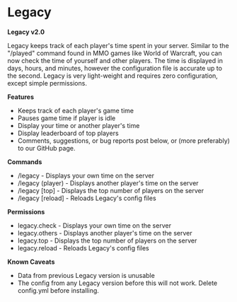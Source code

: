 # Legacy
**Legacy v2.0**

Legacy keeps track of each player's time spent in your server.  Similar to the "/played" command found in MMO games like World of Warcraft, you can now check the time of yourself and other players.  The time is displayed in days, hours, and minutes, however the configuration file is accurate up to the second.  Legacy is very light-weight and requires zero configuration, except simple permissions.

**Features**
- Keeps track of each player's game time
- Pauses game time if player is idle
- Display your time or another player's time
- Display leaderboard of top players
- Comments, suggestions, or bug reports post below, or (more preferably) to our GitHub page.

**Commands**
- /legacy - Displays your own time on the server
- /legacy (player) - Displays another player's time on the server
- /legacy [top] - Displays the top number of players on the server
- /legacy [reload] - Reloads Legacy's config files

**Permissions**
- legacy.check - Displays your own time on the server
- legacy.others - Displays another player's time on the server
- legacy.top - Displays the top number of players on the server
- legacy.reload - Reloads Legacy's config files

**Known Caveats**
- Data from previous Legacy version is unusable
- The config from any Legacy version  before this will not work. Delete config.yml before installing.

